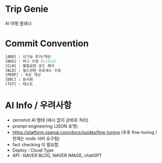 # Trip Genie
AI 여행 플래너

# Commit Convention
```bash
[ADD] : 신기능 추가/개선
[BUG] : 버그 수정 #113132
[CLN] : 불필요한 코드 제거
[BLD] : 빌드관련 프로세스 수정
[PERF] : 속도 개선
[DOC] : 문서화
[TST] : 테스트
```

# AI Info / 우려사항
- zeroshot AI 형태 (예시 없이 곧바로 처리)
- prompt engineering (JSON 포맷)
- https://platform.openai.com/docs/guides/fine-tuning (추후 fine-tuning / 현재는 node 서버 요구됨)
- fact checking 이 필요함
- Deploy : Cloud Type
- API : NAVER BLOG, NAVER IMAGE, chatGPT